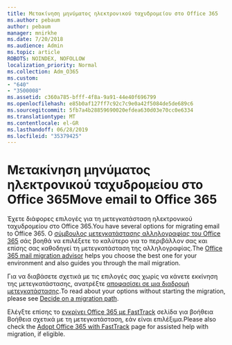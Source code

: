 ```yaml
---
title: Μετακίνηση μηνύματος ηλεκτρονικού ταχυδρομείου στο Office 365
ms.author: pebaum
author: pebaum
manager: mnirkhe
ms.date: 7/20/2018
ms.audience: Admin
ms.topic: article
ROBOTS: NOINDEX, NOFOLLOW
localization_priority: Normal
ms.collection: Adm_O365
ms.custom:
- "640"
- "3500008"
ms.assetid: c360a785-bfff-4f8a-9a91-44e40f696799
ms.openlocfilehash: e85b0af127ff7c92c7c9e0a42f5084de5de689c6
ms.sourcegitcommit: 5fb7a4b28859690020efdea630d03e70cc0e6334
ms.translationtype: MT
ms.contentlocale: el-GR
ms.lasthandoff: 06/28/2019
ms.locfileid: "35379425"
---
```

# <a name="move-email-to-office-365"></a><span data-ttu-id="06397-102">Μετακίνηση μηνύματος ηλεκτρονικού ταχυδρομείου στο Office 365</span><span class="sxs-lookup"><span data-stu-id="06397-102">Move email to Office 365</span></span>

<span data-ttu-id="06397-103">Έχετε διάφορες επιλογές για τη μετεγκατάσταση ηλεκτρονικού ταχυδρομείου στο Office 365.</span><span class="sxs-lookup"><span data-stu-id="06397-103">You have several options for migrating email to Office 365.</span></span> <span data-ttu-id="06397-104">Ο [σύμβουλος μετεγκατάστασης αλληλογραφίας του Office 365](https://aka.ms/alchemyinsight-mailmigrationadvisor) σάς βοηθά να επιλέξετε το καλύτερο για το περιβάλλον σας και επίσης σας καθοδηγεί τη μετεγκατάσταση της αλληλογραφίας.</span><span class="sxs-lookup"><span data-stu-id="06397-104">The [Office 365 mail migration advisor](https://aka.ms/alchemyinsight-mailmigrationadvisor) helps you choose the best one for your environment and also guides you through the mail migration.</span></span>
  
<span data-ttu-id="06397-105">Για να διαβάσετε σχετικά με τις επιλογές σας χωρίς να κάνετε εκκίνηση της μετεγκατάστασης, ανατρέξτε [αποφασίσει σε μια διαδρομή μετεγκατάστασης](https://docs.microsoft.com/en-us/Exchange/mailbox-migration/decide-on-a-migration-path).</span><span class="sxs-lookup"><span data-stu-id="06397-105">To read about your options without starting the migration, please see [Decide on a migration path](https://docs.microsoft.com/en-us/Exchange/mailbox-migration/decide-on-a-migration-path).</span></span>

<span data-ttu-id="06397-106">Ελέγξτε επίσης το [εγκρίνει Office 365 με FastTrack](https://www.microsoft.com/fasttrack/microsoft-365/office-365) σελίδα για βοήθεια Βοήθεια σχετικά με τη μετεγκατάσταση, εάν είναι επιλέξιμα.</span><span class="sxs-lookup"><span data-stu-id="06397-106">Please also check the [Adopt Office 365 with FastTrack](https://www.microsoft.com/fasttrack/microsoft-365/office-365) page for assisted help with migration, if eligible.</span></span>
  